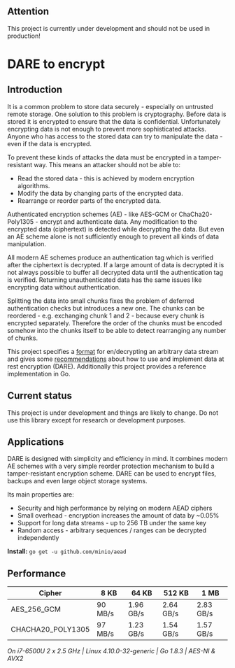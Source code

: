 ## Attention

This project is currently under development and should not be used in production!

# DARE to encrypt

## Introduction

It is a common problem to store data securely - especially on untrusted remote storage. 
One solution to this problem is cryptography. Before data is stored it is encrypted
to ensure that the data is confidential. Unfortunately encrypting data is not enough to
prevent more sophisticated attacks. Anyone who has access to the stored data can try to
manipulate the data - even if the data is encrypted.

To prevent these kinds of attacks the data must be encrypted in a tamper-resistant way.
This means an attacker should not be able to:
 - Read the stored data - this is achieved by modern encryption algorithms.
 - Modify the data by changing parts of the encrypted data.
 - Rearrange or reorder parts of the encrypted data. 

Authenticated encryption schemes (AE) - like AES-GCM or ChaCha20-Poly1305 - encrypt and
authenticate data. Any modification to the encrypted data (ciphertext) is detected while
decrypting the data. But even an AE scheme alone is not sufficiently enough to prevent all
kinds of data manipulation.

All modern AE schemes produce an authentication tag which is verified after the ciphertext
is decrypted. If a large amount of data is decrypted it is not always possible to buffer
all decrypted data until the authentication tag is verified. Returning unauthenticated 
data has the same issues like encrypting data without authentication.

Splitting the data into small chunks fixes the problem of deferred authentication checks
but introduces a new one. The chunks can be reordered - e.g. exchanging chunk 1 and 2 - 
because every chunk is encrypted separately. Therefore the order of the chunks must be
encoded somehow into the chunks itself to be able to detect rearranging any number of 
chunks.     

This project specifies a [format](https://github.com/minio/aead/blob/master/DARE.md) for 
en/decrypting an arbitrary data stream and gives some [recommendations](https://github.com/minio/aead/blob/master/DARE.md#appendix)
about how to use and implement data at rest encryption (DARE). Additionally this project
provides a reference implementation in Go.  

## Current status

This project is under development and things are likely to change. Do not use this library
except for research or development purposes.

## Applications

DARE is designed with simplicity and efficiency in mind. It combines modern AE schemes
with a very simple reorder protection mechanism to build a tamper-resistant encryption
scheme. DARE can be used to encrypt files, backups and even large object storage systems.

Its main properties are:
 - Security and high performance by relying on modern AEAD ciphers
 - Small overhead - encryption increases the amount of data by ~0.05%
 - Support for long data streams - up to 256 TB under the same key  
 - Random access - arbitrary sequences / ranges can be decrypted independently

**Install:** `go get -u github.com/minio/aead`

## Performance

Cipher            |   8 KB   |   64 KB   |   512 KB  |  1 MB
----------------- | -------- | --------- | --------- | --------
AES_256_GCM       |  90 MB/s | 1.96 GB/s | 2.64 GB/s | 2.83 GB/s
CHACHA20_POLY1305 |  97 MB/s | 1.23 GB/s | 1.54 GB/s | 1.57 GB/s

*On i7-6500U 2 x 2.5 GHz | Linux 4.10.0-32-generic | Go 1.8.3 | AES-NI & AVX2*